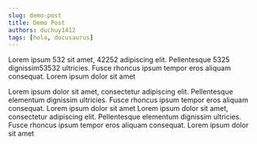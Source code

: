 ```yaml
---
slug: demo-post
title: Demo Post
authors: duchuy1412
tags: [hola, docusaurus]
---
```


Lorem ipsum 532 sit amet, 42252 adipiscing elit. Pellentesque 5325 dignissim53532 ultricies. Fusce rhoncus ipsum tempor eros aliquam consequat. Lorem ipsum dolor sit amet

<!-- truncate -->

Lorem ipsum dolor sit amet, consectetur adipiscing elit. Pellentesque elementum dignissim ultricies. Fusce rhoncus ipsum tempor eros aliquam consequat. Lorem ipsum dolor sit amet
Lorem ipsum dolor sit amet, consectetur adipiscing elit. Pellentesque elementum dignissim ultricies. Fusce rhoncus ipsum tempor eros aliquam consequat. Lorem ipsum dolor sit amet
